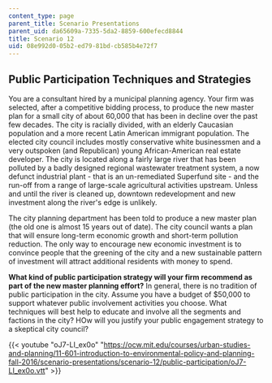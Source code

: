 ```yaml
---
content_type: page
parent_title: Scenario Presentations
parent_uid: da65609a-7335-5da2-8859-600efecd8844
title: Scenario 12
uid: 08e992d0-05b2-ed79-81bd-cb585b4e72f7
---
```


Public Participation Techniques and Strategies
----------------------------------------------

You are a consultant hired by a municipal planning agency. Your firm was selected, after a competitive bidding process, to produce the new master plan for a small city of about 60,000 that has been in decline over the past few decades. The city is racially divided, with an elderly Caucasian population and a more recent Latin American immigrant population. The elected city council includes mostly conservative white businessmen and a very outspoken (and Republican) young African-American real estate developer. The city is located along a fairly large river that has been polluted by a badly designed regional wastewater treatment system, a now defunct industrial plant - that is an un-remediated Superfund site - and the run-off from a range of large-scale agricultural activities upstream. Unless and until the river is cleaned up, downtown redevelopment and new investment along the river's edge is unlikely.

The city planning department has been told to produce a new master plan (the old one is almost 15 years out of date). The city council wants a plan that will ensure long-term economic growth and short-term pollution reduction. The only way to encourage new economic investment is to convince people that the greening of the city and a new sustainable pattern of investment will attract additional residents with money to spend.

**What kind of public participation strategy will your firm recommend as part of the new master planning effort?** In general, there is no tradition of public participation in the city. Assume you have a budget of $50,000 to support whatever public involvement activities you choose. What techniques will best help to educate and involve all the segments and factions in the city? HOw will you justify your public engagement strategy to a skeptical city council?

{{< youtube "oJ7-LI_ex0o" "https://ocw.mit.edu/courses/urban-studies-and-planning/11-601-introduction-to-environmental-policy-and-planning-fall-2016/scenario-presentations/scenario-12/public-participation/oJ7-LI_ex0o.vtt" >}}